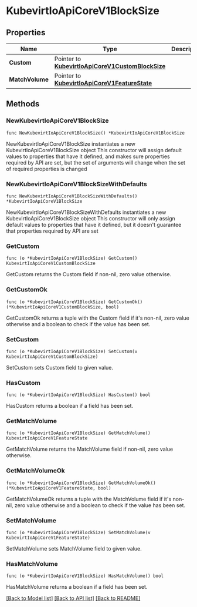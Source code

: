 # KubevirtIoApiCoreV1BlockSize

## Properties

Name | Type | Description | Notes
------------ | ------------- | ------------- | -------------
**Custom** | Pointer to [**KubevirtIoApiCoreV1CustomBlockSize**](KubevirtIoApiCoreV1CustomBlockSize.md) |  | [optional] 
**MatchVolume** | Pointer to [**KubevirtIoApiCoreV1FeatureState**](KubevirtIoApiCoreV1FeatureState.md) |  | [optional] 

## Methods

### NewKubevirtIoApiCoreV1BlockSize

`func NewKubevirtIoApiCoreV1BlockSize() *KubevirtIoApiCoreV1BlockSize`

NewKubevirtIoApiCoreV1BlockSize instantiates a new KubevirtIoApiCoreV1BlockSize object
This constructor will assign default values to properties that have it defined,
and makes sure properties required by API are set, but the set of arguments
will change when the set of required properties is changed

### NewKubevirtIoApiCoreV1BlockSizeWithDefaults

`func NewKubevirtIoApiCoreV1BlockSizeWithDefaults() *KubevirtIoApiCoreV1BlockSize`

NewKubevirtIoApiCoreV1BlockSizeWithDefaults instantiates a new KubevirtIoApiCoreV1BlockSize object
This constructor will only assign default values to properties that have it defined,
but it doesn't guarantee that properties required by API are set

### GetCustom

`func (o *KubevirtIoApiCoreV1BlockSize) GetCustom() KubevirtIoApiCoreV1CustomBlockSize`

GetCustom returns the Custom field if non-nil, zero value otherwise.

### GetCustomOk

`func (o *KubevirtIoApiCoreV1BlockSize) GetCustomOk() (*KubevirtIoApiCoreV1CustomBlockSize, bool)`

GetCustomOk returns a tuple with the Custom field if it's non-nil, zero value otherwise
and a boolean to check if the value has been set.

### SetCustom

`func (o *KubevirtIoApiCoreV1BlockSize) SetCustom(v KubevirtIoApiCoreV1CustomBlockSize)`

SetCustom sets Custom field to given value.

### HasCustom

`func (o *KubevirtIoApiCoreV1BlockSize) HasCustom() bool`

HasCustom returns a boolean if a field has been set.

### GetMatchVolume

`func (o *KubevirtIoApiCoreV1BlockSize) GetMatchVolume() KubevirtIoApiCoreV1FeatureState`

GetMatchVolume returns the MatchVolume field if non-nil, zero value otherwise.

### GetMatchVolumeOk

`func (o *KubevirtIoApiCoreV1BlockSize) GetMatchVolumeOk() (*KubevirtIoApiCoreV1FeatureState, bool)`

GetMatchVolumeOk returns a tuple with the MatchVolume field if it's non-nil, zero value otherwise
and a boolean to check if the value has been set.

### SetMatchVolume

`func (o *KubevirtIoApiCoreV1BlockSize) SetMatchVolume(v KubevirtIoApiCoreV1FeatureState)`

SetMatchVolume sets MatchVolume field to given value.

### HasMatchVolume

`func (o *KubevirtIoApiCoreV1BlockSize) HasMatchVolume() bool`

HasMatchVolume returns a boolean if a field has been set.


[[Back to Model list]](../README.md#documentation-for-models) [[Back to API list]](../README.md#documentation-for-api-endpoints) [[Back to README]](../README.md)


